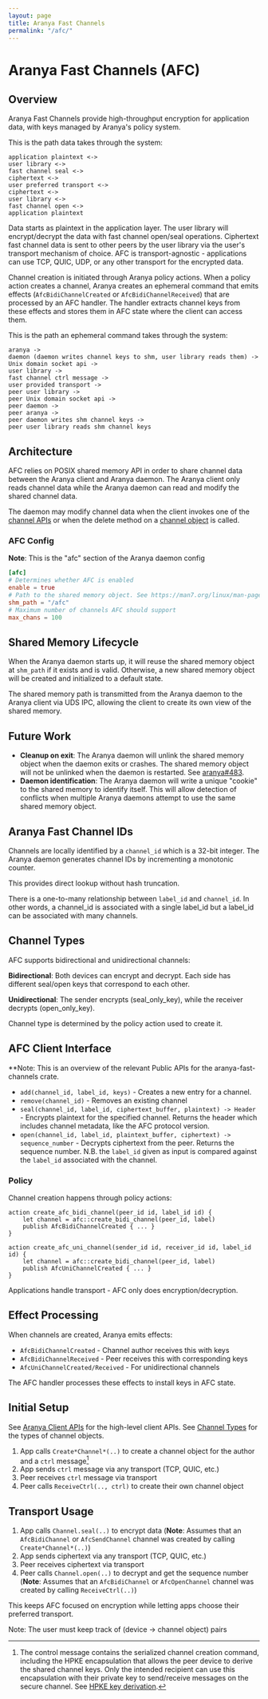 ```yaml
---
layout: page
title: Aranya Fast Channels
permalink: "/afc/"
---
```


# Aranya Fast Channels (AFC)

## Overview

Aranya Fast Channels provide high-throughput encryption for application data, with keys managed by Aranya's policy system.

This is the path data takes through the system:
```
application plaintext <->
user library <->
fast channel seal <->
ciphertext <->
user preferred transport <->
ciphertext <->
user library <->
fast channel open <->
application plaintext
```

Data starts as plaintext in the application layer. The user library will encrypt/decrypt the data with fast channel open/seal operations.
Ciphertext fast channel data is sent to other peers by the user library via the user's transport mechanism of choice.
AFC is transport-agnostic - applications can use TCP, QUIC, UDP, or any other transport for the encrypted data.

Channel creation is initiated through Aranya policy actions. When a policy action creates a channel, Aranya creates an ephemeral command that emits effects (`AfcBidiChannelCreated` or `AfcBidiChannelReceived`) that are processed by an AFC handler. The handler extracts channel keys from these effects and stores them in AFC state where the client can access them.

This is the path an ephemeral command takes through the system:
```
aranya ->
daemon (daemon writes channel keys to shm, user library reads them) ->
Unix domain socket api ->
user library ->
fast channel ctrl message ->
user provided transport ->
peer user library ->
peer Unix domain socket api ->
peer daemon ->
peer aranya ->
peer daemon writes shm channel keys ->
peer user library reads shm channel keys
```

## Architecture

AFC relies on POSIX shared memory API in order to share channel data
between the Aranya client and Aranya daemon. The Aranya client only reads
channel data while the Aranya daemon can read and modify the shared channel data.

The daemon may modify channel data when the client invokes one of the [channel APIs](/docs/aranya-mvp.md#channel-apis)
or when the delete method on a [channel object](/docs/aranya-mvp.md#channel-types) is called. 

### AFC Config

**Note**: This is the "afc" section of the Aranya daemon config

```toml
[afc]
# Determines whether AFC is enabled
enable = true
# Path to the shared memory object. See https://man7.org/linux/man-pages/man7/shm_overview.7.html
shm_path = "/afc"
# Maximum number of channels AFC should support
max_chans = 100
```

## Shared Memory Lifecycle

When the Aranya daemon starts up, it will reuse the shared memory object at ```shm_path``` if it exists and is valid. Otherwise, a new shared memory object will be created and initialized to a default state.

The shared memory path is transmitted from the Aranya daemon to the Aranya client via UDS IPC, allowing the client to create its own view of the shared memory.

## Future Work

- **Cleanup on exit**: The Aranya daemon will unlink the shared memory object when the daemon exits or crashes. The shared memory object will not be unlinked
when the daemon is restarted. See [aranya#483](https://github.com/aranya-project/aranya/issues/483).
- **Daemon identification**: The Aranya daemon will write a unique "cookie" to the shared memory to identify itself. This will allow detection of conflicts when multiple Aranya daemons attempt to use the same shared memory object.

## Aranya Fast Channel IDs

Channels are locally identified by a `channel_id` which is a 32-bit integer. 
The Aranya daemon generates channel IDs by incrementing a monotonic counter.

This provides direct lookup without hash truncation.

There is a one-to-many relationship between `label_id` and `channel_id`. In other words, a channel_id is associated with a single label_id but a label_id can be associated with many channels.

## Channel Types

AFC supports bidirectional and unidirectional channels:

**Bidirectional**: Both devices can encrypt and decrypt. Each side has
different seal/open keys that correspond to each other.

**Unidirectional**: The sender encrypts (seal_only_key), while the receiver decrypts
(open_only_key).

Channel type is determined by the policy action used to create it.

## AFC Client Interface

**Note: This is an overview of the relevant Public APIs for the aranya-fast-channels crate.

- `add(channel_id, label_id, keys)` -
  Creates a new entry for a channel.
- `remove(channel_id)` -
  Removes an existing channel
- `seal(channel_id, label_id, ciphertext_buffer, plaintext) -> Header` -
  Encrypts plaintext for the specified channel.
  Returns the header which includes channel metadata, like the AFC protocol version.
- `open(channel_id, label_id, plaintext_buffer, ciphertext) -> sequence_number` -
  Decrypts ciphertext from the peer. Returns the sequence number.
  N.B. the `label_id` given as input is compared against the `label_id` associated with the channel.

### Policy

Channel creation happens through policy actions:

```policy
action create_afc_bidi_channel(peer_id id, label_id id) {
    let channel = afc::create_bidi_channel(peer_id, label)
    publish AfcBidiChannelCreated { ... }
}

action create_afc_uni_channel(sender_id id, receiver_id id, label_id id) {
    let channel = afc::create_bidi_channel(peer_id, label)
    publish AfcUniChannelCreated { ... }
}
```

Applications handle transport - AFC only does encryption/decryption.

## Effect Processing

When channels are created, Aranya emits effects:
- `AfcBidiChannelCreated` - Channel author receives this with keys
- `AfcBidiChannelReceived` - Peer receives this with corresponding keys
- `AfcUniChannelCreated/Received` - For unidirectional channels

The AFC handler processes these effects to install keys in AFC state.

## Initial Setup

See [Aranya Client APIs](/docs/aranya-mvp.md#client-apis-1) for the high-level client APIs.
See [Channel Types](/docs/aranya-mvp.md#channel-types) for the types of channel objects.

1. App calls `Create*Channel*(..)` to create a channel object for the author and a `ctrl` message[^ctrl]
2. App sends `ctrl` message via any transport (TCP, QUIC, etc.)
3. Peer receives `ctrl` message via transport
4. Peer calls `ReceiveCtrl(.., ctrl)` to create their own channel object

## Transport Usage

1. App calls `Channel.seal(..)` to encrypt data (**Note**: Assumes that an `AfcBidiChannel` or `AfcSendChannel` channel was created by calling `Create*Channel*(..)`)
2. App sends ciphertext via any transport (TCP, QUIC, etc.)
3. Peer receives ciphertext via transport  
4. Peer calls `Channel.open(..)` to decrypt and get the sequence number (**Note**: Assumes that an `AfcBidiChannel` or `AfcOpenChannel` channel was created by calling `ReceiveCtrl(..)`)

This keeps AFC focused on encryption while letting apps choose their
preferred transport.

Note: The user must keep track of (device -> channel object) pairs

[^ctrl]: The control message contains the serialized channel creation command, including the HPKE encapsulation that allows the peer device to derive the shared channel keys. Only the intended recipient can use this encapsulation with their private key to send/receive messages on the secure channel. See [HPKE key derivation](/docs/afc-crypto.md#key-derivation).

